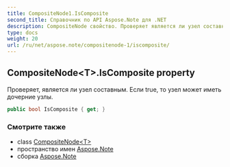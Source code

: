 ```yaml
---
title: CompositeNode1.IsComposite
second_title: Справочник по API Aspose.Note для .NET
description: CompositeNode свойство. Проверяет является ли узел составным. Если true то узел может иметь дочерние узлы.
type: docs
weight: 20
url: /ru/net/aspose.note/compositenode-1/iscomposite/
---
```

## CompositeNode&lt;T&gt;.IsComposite property

Проверяет, является ли узел составным. Если true, то узел может иметь дочерние узлы.

```csharp
public bool IsComposite { get; }
```

### Смотрите также

* class [CompositeNode&lt;T&gt;](../)
* пространство имен [Aspose.Note](../../compositenode-1/)
* сборка [Aspose.Note](../../../)


